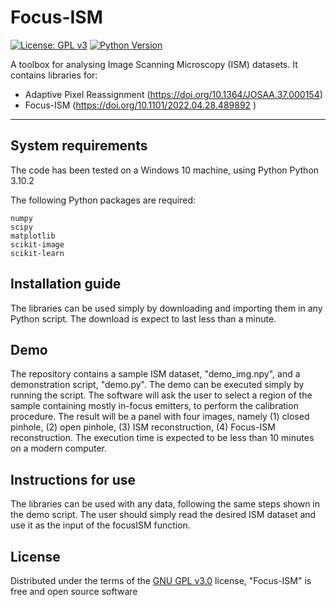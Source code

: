 # Focus-ISM

[![License: GPL v3](https://img.shields.io/badge/License-GPLv3-green.svg)](https://github.com/Alessandro-Zunino/Focus-ISM/blob/main/LICENSE)
[![Python Version](https://img.shields.io/pypi/pyversions/napari-ISM.svg?color=green)](https://python.org)

A toolbox for analysing Image Scanning Microscopy (ISM) datasets. It contains libraries for:

* Adaptive Pixel Reassignment (https://doi.org/10.1364/JOSAA.37.000154)
* Focus-ISM (https://doi.org/10.1101/2022.04.28.489892 )

----------------------------------

## System requirements

The code has been tested on a Windows 10 machine, using Python Python 3.10.2

The following Python packages are required:

	numpy
	scipy
	matplotlib
	scikit-image
	scikit-learn

## Installation guide

The libraries can be used simply by downloading and importing them in any Python script.
The download is expect to last less than a minute.

## Demo

The repository contains a sample ISM dataset, "demo_img.npy", and a demonstration script, "demo.py".
The demo can be executed simply by running the script. The software will ask the user to select a region of the sample containing mostly in-focus emitters, to perform the calibration procedure.
The result will be a panel with four images, namely (1) closed pinhole, (2) open pinhole, (3) ISM reconstruction, (4) Focus-ISM reconstruction.
The execution time is expected to be less than 10 minutes on a modern computer.

## Instructions for use

The libraries can be used with any data, following the same steps shown in the demo script.
The user should simply read the desired ISM dataset and use it as the input of the focusISM function.

## License

Distributed under the terms of the [GNU GPL v3.0] license,
"Focus-ISM" is free and open source software

[MIT]: http://opensource.org/licenses/MIT
[BSD-3]: http://opensource.org/licenses/BSD-3-Clause
[GNU GPL v3.0]: http://www.gnu.org/licenses/gpl-3.0.txt
[GNU LGPL v3.0]: http://www.gnu.org/licenses/lgpl-3.0.txt
[Apache Software License 2.0]: http://www.apache.org/licenses/LICENSE-2.0
[Mozilla Public License 2.0]: https://www.mozilla.org/media/MPL/2.0/index.txt

[file an issue]: https://github.com/VicidominiLab/ISM-processing/issues

[tox]: https://tox.readthedocs.io/en/latest/
[pip]: https://pypi.org/project/pip/
[PyPI]: https://pypi.org/

